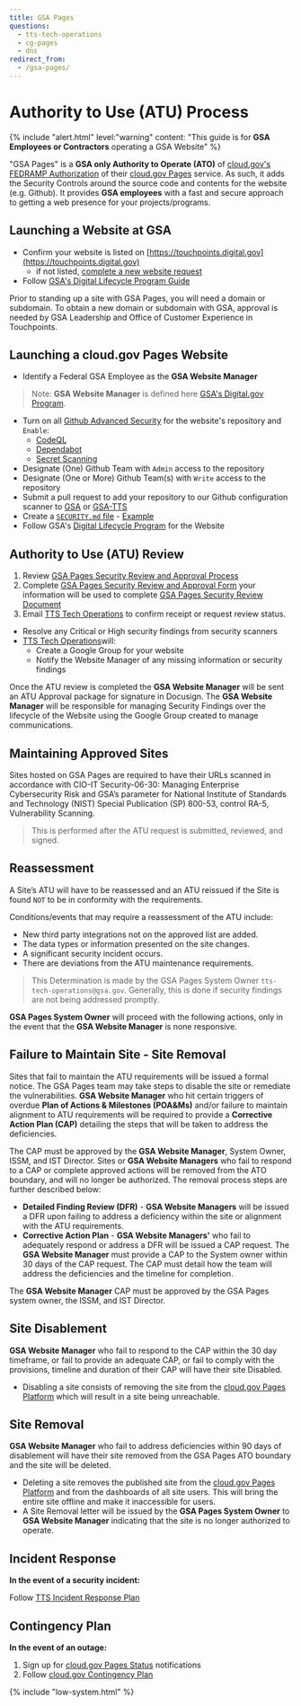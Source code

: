 ```yaml
---
title: GSA Pages
questions:
  - tts-tech-operations
  - cg-pages
  - dns
redirect_from:
  - /gsa-pages/
---
```

# Authority to Use (ATU) Process

{% include "alert.html" level:"warning" content: "This guide is for **GSA Employees or Contractors** operating a GSA Website" %}

"GSA Pages" is a **GSA only Authority to Operate (ATO)** of [cloud.gov's FEDRAMP Authorization](https://marketplace.fedramp.gov/products/F1607067912) of their [cloud.gov Pages](https://pages.cloud.gov) service. As such, it adds the Security Controls around the source code and contents for the website (e.g. Github). It provides **GSA employees** with a fast and secure approach to getting a web presence for your projects/programs.

## Launching a Website at GSA
- Confirm your website is listed on [https://touchpoints.digital.gov](https://touchpoints.digital.gov)
  - if not listed, [complete a new website request](https://touchpoints.app.cloud.gov/admin/websites/new)
- Follow [GSA's Digital Lifecycle Program Guide](https://insite.gsa.gov/employee-resources/communications/websites/strategy-policy-and-standards/digital-lifecycle-program)

Prior to standing up a site with GSA Pages, you will need a domain or subdomain. To obtain a new domain or subdomain with GSA, approval is needed by GSA Leadership and Office of Customer Experience in Touchpoints. 

## Launching a cloud.gov Pages Website

- Identify a Federal GSA Employee as the **GSA Website Manager**

> Note: **GSA Website Manager** is defined here [GSA's Digital.gov Program](https://digital.gov/2023/03/24/who-is-your-website-manager/).

- Turn on all [Github Advanced Security](https://docs.github.com/en/get-started/learning-about-github/about-github-advanced-security) for the website's repository and `Enable`:
  - [CodeQL](https://docs.github.com/en/code-security/code-scanning)
  - [Dependabot](https://docs.github.com/en/code-security/dependabot/)
  - [Secret Scanning](https://docs.github.com/en/code-security/secret-scanning/about-secret-scanning)
- Designate (One) Github Team with `Admin` access to the repository
- Designate (One or More) Github Team(s) with `Write` access to the repository
- Submit a pull request to add your repository to our Github configuration scanner to [GSA](https://github.com/GSA/.allstar/blob/main/allstar.yaml) or [GSA-TTS](https://github.com/GSA-TTS/.allstar/blob/main/allstar.yaml)
- Create a [`SECURITY.md` file](https://docs.github.com/en/code-security/getting-started/adding-a-security-policy-to-your-repository) - [Example](https://github.com/GSA-TTS/.allstar/blob/main/SECURITY.md)
- Follow GSA's [Digital Lifecycle Program](https://insite.gsa.gov/employee-resources/communications/websites/strategy-policy-and-standards/digital-lifecycle-program?term=DLP) for the Website

## Authority to Use (ATU) Review
1. Review [GSA Pages Security Review and Approval Process](https://insite.gsa.gov/system/files/GSA-Pages-Security-Review-and-Approval-Process-%5BCIO-IT-Security-20-106-Revision-2%5D-03-08-2024_0.pdf)
1. Complete [GSA Pages Security Review and Approval Form](https://docs.google.com/forms/d/e/1FAIpQLSeDNRkNOol6pNvWdTBXA_lVMyGr4v0o5wo2ElZAMMX2kPMjzg/viewform) your information will be used to complete [GSA Pages Security Review Document](https://insite.gsa.gov/system/files/GSA-Pages-Site-Review-and-Approval-Template-03-08-2024.docx)
1. Email <a href="mailto:tts-tech-oprations@gsa.gov?subject=GSA Pages Authority to Use Request:">TTS Tech Operations</a> to confirm receipt or request review status.

- Resolve any Critical or High security findings from security scanners
- <a href="mailto:tts-tech-oprations@gsa.gov?subject=GSA Pages Authority to Use Request:">TTS Tech Operations</a>will:
  - Create a Google Group for your website
  - Notify the Website Manager of any missing information or security findings

Once the ATU review is completed the **GSA Website Manager** will be sent an ATU Approval package for signature in Docusign. The **GSA Website Manager** will be responsible for managing Security Findings over the lifecycle of the Website using the Google Group created to manage communications.

## Maintaining Approved Sites
Sites hosted on GSA Pages are required to have their URLs scanned in accordance with CIO-IT Security-06-30: Managing Enterprise Cybersecurity Risk and GSA’s parameter for National Institute of Standards and Technology (NIST) Special Publication (SP) 800-53, control RA-5, Vulnerability Scanning.

>This is performed after the ATU request is submitted, reviewed, and signed.

## Reassessment
A Site’s ATU will have to be reassessed and an ATU reissued if the Site is found `NOT` to be in conformity with the requirements.

Conditions/events that may require a reassessment of the ATU include:
- New third party integrations not on the approved list are added.
- The data types or information presented on the site changes.
- A significant security incident occurs.
- There are deviations from the ATU maintenance requirements.

>This Determination is made by the GSA Pages System Owner `tts-tech-operations@gsa.gov`. Generally, this is done if security findings are not being addressed promptly.

**GSA Pages System Owner** will proceed with the following actions, only in the event that the **GSA Website Manager** is none responsive.

## Failure to Maintain Site - Site Removal
Sites that fail to maintain the ATU requirements will be issued a formal notice. The GSA Pages team may take steps to disable the site or remediate the vulnerabilities. **GSA Website Manager** who hit certain triggers of overdue **Plan of Actions & Milestones (POA&Ms)** and/or failure to maintain alignment to ATU requirements will be required to provide a **Corrective Action Plan (CAP)** detailing the steps that will be taken to address the deficiencies.

The CAP must be approved by the **GSA Website Manager**, System Owner, ISSM, and IST Director. Sites or **GSA Website Managers** who fail to respond to a CAP or complete approved actions will be removed from the ATO boundary, and will no longer be authorized. The removal process steps are further described below:
- **Detailed Finding Review (DFR)** - **GSA Website Managers** will be issued a DFR upon failing to address a deficiency within the site or alignment with the ATU requirements.
- **Corrective Action Plan** - **GSA Website Managers'** who fail to adequately respond or address a DFR will be issued a CAP request.
The **GSA Website Manager** must provide a CAP to the System owner within 30 days of the CAP request. The CAP must detail how the team will address the deficiencies and the timeline for completion.

The **GSA Website Manager** CAP must be approved by the GSA Pages system owner, the ISSM, and IST Director.

## Site Disablement
**GSA Website Manager** who fail to respond to the CAP within the 30 day timeframe, or fail to provide an adequate CAP, or fail to comply with the provisions, timeline and duration of their CAP will have their site Disabled.
- Disabling a site consists of removing the site from the [cloud.gov Pages Platform](https://pages.cloud.gov) which will result in a site being unreachable.

## Site Removal
**GSA Website Manager** who fail to address deficiencies within 90 days of disablement will have their site removed from the GSA Pages ATO boundary and the site will be deleted.
- Deleting a site removes the published site from the [cloud.gov Pages Platform](https://pages.cloud.gov) and from the dashboards of all site users. This will bring the entire site offline and make it inaccessible for users.
- A Site Removal letter will be issued by the **GSA Pages System Owner** to **GSA Website Manager** indicating that the site is no longer authorized to operate.

## Incident Response
**In the event of a security incident:**

Follow [TTS Incident Response Plan](https://handbook.tts.gsa.gov/general-information-and-resources/tech-policies/security-incidents/)

## Contingency Plan
**In the event of an outage:**

1. Sign up for [cloud.gov Pages Status](https://cloudgov.statuspage.io/) notifications
1. Follow [cloud.gov Contingency Plan](https://cloud.gov/docs/ops/contingency-plan/)

{% include "low-system.html" %}
